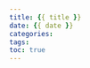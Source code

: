 ```yaml
---
title: {{ title }}
date: {{ date }}
categories:
tags:
toc: true
---
```


<meta http-equiv="Content-Security-Policy" content="upgrade-insecure-requests">

